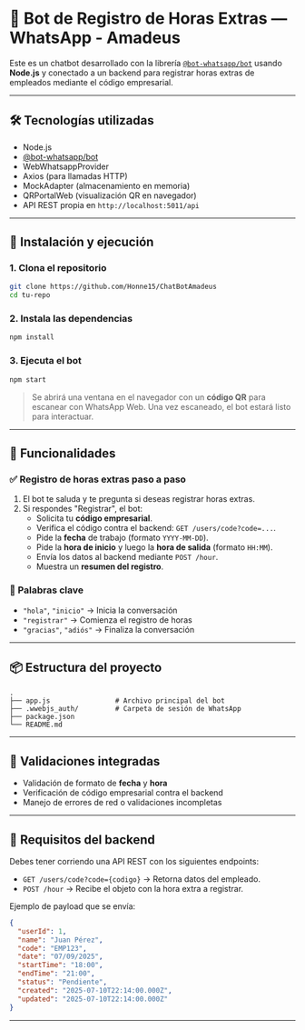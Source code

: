# 🤖 Bot de Registro de Horas Extras — WhatsApp - Amadeus

Este es un chatbot desarrollado con la librería [`@bot-whatsapp/bot`](https://bot-whatsapp.netlify.app/) usando **Node.js** y conectado a un backend para registrar horas extras de empleados mediante el código empresarial.

---

## 🛠️ Tecnologías utilizadas

- Node.js
- [@bot-whatsapp/bot](https://bot-whatsapp.netlify.app/)
- WebWhatsappProvider
- Axios (para llamadas HTTP)
- MockAdapter (almacenamiento en memoria)
- QRPortalWeb (visualización QR en navegador)
- API REST propia en `http://localhost:5011/api`

---

## 🚀 Instalación y ejecución

### 1. Clona el repositorio

```bash
git clone https://github.com/Honne15/ChatBotAmadeus
cd tu-repo
```

### 2. Instala las dependencias

```bash
npm install
```

### 3. Ejecuta el bot

```bash
npm start
```

> Se abrirá una ventana en el navegador con un **código QR** para escanear con WhatsApp Web. Una vez escaneado, el bot estará listo para interactuar.

---

## 💬 Funcionalidades

### ✅ Registro de horas extras paso a paso

1. El bot te saluda y te pregunta si deseas registrar horas extras.
2. Si respondes "Registrar", el bot:
   - Solicita tu **código empresarial**.
   - Verifica el código contra el backend: `GET /users/code?code=...`.
   - Pide la **fecha** de trabajo (formato `YYYY-MM-DD`).
   - Pide la **hora de inicio** y luego la **hora de salida** (formato `HH:MM`).
   - Envía los datos al backend mediante `POST /hour`.
   - Muestra un **resumen del registro**.

### 📌 Palabras clave

- `"hola"`, `"inicio"` → Inicia la conversación
- `"registrar"` → Comienza el registro de horas
- `"gracias"`, `"adiós"` → Finaliza la conversación

---

## 📦 Estructura del proyecto

```
.
├── app.js                # Archivo principal del bot
├── .wwebjs_auth/         # Carpeta de sesión de WhatsApp
├── package.json
└── README.md
```

---

## 🧪 Validaciones integradas

- Validación de formato de **fecha** y **hora**
- Verificación de código empresarial contra el backend
- Manejo de errores de red o validaciones incompletas

---

## 🔗 Requisitos del backend

Debes tener corriendo una API REST con los siguientes endpoints:

- `GET /users/code?code={codigo}` → Retorna datos del empleado.
- `POST /hour` → Recibe el objeto con la hora extra a registrar.

Ejemplo de payload que se envía:

```json
{
  "userId": 1,
  "name": "Juan Pérez",
  "code": "EMP123",
  "date": "07/09/2025",
  "startTime": "18:00",
  "endTime": "21:00",
  "status": "Pendiente",
  "created": "2025-07-10T22:14:00.000Z",
  "updated": "2025-07-10T22:14:00.000Z"
}
```

---
